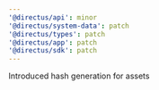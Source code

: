 ```yaml
---
'@directus/api': minor
'@directus/system-data': patch
'@directus/types': patch
'@directus/app': patch
'@directus/sdk': patch
---
```


Introduced hash generation for assets

